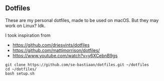 ## Dotfiles

These are my personal dotfiles, made to be used on macOS. But they may work on Linux? Idk.

I took inspiration from 
 - https://github.com/driesvints/dotfiles
 - https://github.com/mattjmorrison/dotfiles/
 - https://www.youtube.com/watch?v=y6XCebnB9gs

```
git clone https://github.com/se-bastiaan/dotfiles.git ~/dotfiles
cd ~/dotfiles/
bash setup.sh
```